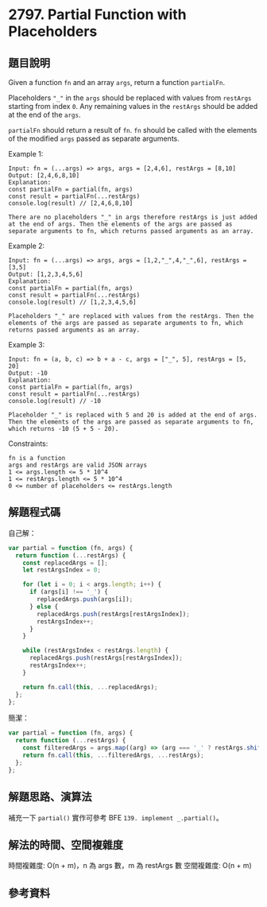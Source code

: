 # 2797. Partial Function with Placeholders

## 題目說明

Given a function `fn` and an array `args`, return a function `partialFn`. 

Placeholders `"_"` in the `args` should be replaced with values from `restArgs` starting from index `0`. Any remaining values in the `restArgs` should be added at the end of the `args`.

`partialFn` should return a result of `fn`. `fn` should be called with the elements of the modified `args` passed as separate arguments.

Example 1:

```
Input: fn = (...args) => args, args = [2,4,6], restArgs = [8,10]
Output: [2,4,6,8,10]
Explanation: 
const partialFn = partial(fn, args)
const result = partialFn(...restArgs) 
console.log(result) // [2,4,6,8,10]

There are no placeholders "_" in args therefore restArgs is just added at the end of args. Then the elements of the args are passed as separate arguments to fn, which returns passed arguments as an array.
```

Example 2:

```
Input: fn = (...args) => args, args = [1,2,"_",4,"_",6], restArgs = [3,5]
Output: [1,2,3,4,5,6]
Explanation: 
const partialFn = partial(fn, args) 
const result = partialFn(...restArgs) 
console.log(result) // [1,2,3,4,5,6] 

Placeholders "_" are replaced with values from the restArgs. Then the elements of the args are passed as separate arguments to fn, which returns passed arguments as an array.
```

Example 3:

```
Input: fn = (a, b, c) => b + a - c, args = ["_", 5], restArgs = [5, 20]
Output: -10
Explanation: 
const partialFn = partial(fn, args)
const result = partialFn(...restArgs)
console.log(result) // -10

Placeholder "_" is replaced with 5 and 20 is added at the end of args. Then the elements of the args are passed as separate arguments to fn, which returns -10 (5 + 5 - 20).
```

Constraints:

```
fn is a function
args and restArgs are valid JSON arrays
1 <= args.length <= 5 * 10^4
1 <= restArgs.length <= 5 * 10^4
0 <= number of placeholders <= restArgs.length
```

## 解題程式碼

自己解：

```javascript
var partial = function (fn, args) {
  return function (...restArgs) {
    const replacedArgs = [];
    let restArgsIndex = 0;

    for (let i = 0; i < args.length; i++) {
      if (args[i] !== '_') {
        replacedArgs.push(args[i]);
      } else {
        replacedArgs.push(restArgs[restArgsIndex]);
        restArgsIndex++;
      }
    }

    while (restArgsIndex < restArgs.length) {
      replacedArgs.push(restArgs[restArgsIndex]);
      restArgsIndex++;
    }

    return fn.call(this, ...replacedArgs);
  };
};
```

簡潔：

```javascript
var partial = function (fn, args) {
  return function (...restArgs) {
    const filteredArgs = args.map((arg) => (arg === '_' ? restArgs.shift() : arg));
    return fn.call(this, ...filteredArgs, ...restArgs);
  };
};
```

## 解題思路、演算法

補充一下 `partial()` 實作可參考 BFE `139. implement _.partial()`。

## 解法的時間、空間複雜度

時間複雜度: O(n + m)，n 為 args 數，m 為 restArgs 數
空間複雜度: O(n + m)

## 參考資料
